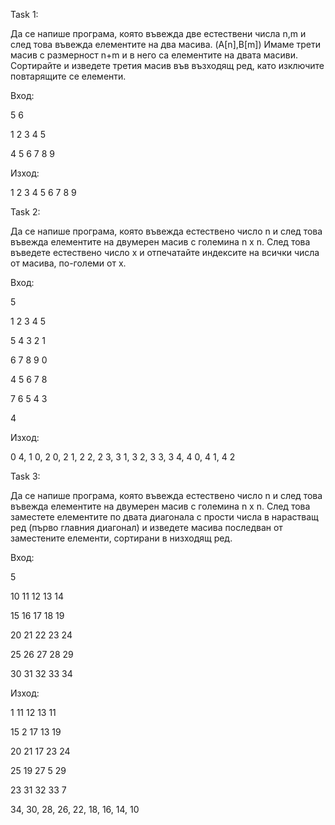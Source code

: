 Task 1:

Да се напише програма, която въвежда две естествени числа n,m и след това въвежда елементите на два масива. (A[n],B[m]) Имаме трети масив с размерност n+m и в него са елементите на двата масиви. Сортирайте и изведете третия масив във възходящ ред, като изключите повтарящите се елементи.

Вход: 

5 6 

1 2 3 4 5 

4 5 6 7 8 9

Изход:

1 2 3 4 5 6 7 8 9	

Task 2:

Да се напише програма, която въвежда естествено число n и след това въвежда елементите на двумерен масив с големина n x n. След това въведете естествено число x и отпечатайте индексите на всички числа от масива, по-големи от x.

Вход:

5

1 2 3 4 5

5 4 3 2 1

6 7 8 9 0

4 5 6 7 8

7 6 5 4 3

4

Изход:

0 4, 1 0, 2 0, 2 1, 2 2, 2 3, 3 1, 3 2, 3 3, 3 4, 4 0, 4 1, 4 2

Task 3: 

Да се напише програма, която въвежда естествено число n и след това въвежда елементите на двумерен масив с големина n x n. След това заместете елементите по двата диагонала с прости числа в нарастващ ред (първо главния диагонал) и изведете масива последван от заместените елементи, сортирани в низходящ ред.

Вход:	

5

10 11 12 13 14 

15 16 17 18 19

20 21 22 23 24

25 26 27 28 29

30 31 32 33 34

Изход:

1  11 12 13 11

15  2  17 13 19

20 21 17 23 24

25 19 27  5  29

23 31 32 33  7

34, 30, 28, 26, 22, 18, 16, 14, 10
